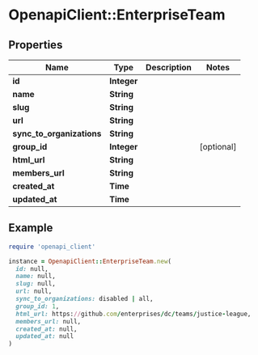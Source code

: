 # OpenapiClient::EnterpriseTeam

## Properties

| Name | Type | Description | Notes |
| ---- | ---- | ----------- | ----- |
| **id** | **Integer** |  |  |
| **name** | **String** |  |  |
| **slug** | **String** |  |  |
| **url** | **String** |  |  |
| **sync_to_organizations** | **String** |  |  |
| **group_id** | **Integer** |  | [optional] |
| **html_url** | **String** |  |  |
| **members_url** | **String** |  |  |
| **created_at** | **Time** |  |  |
| **updated_at** | **Time** |  |  |

## Example

```ruby
require 'openapi_client'

instance = OpenapiClient::EnterpriseTeam.new(
  id: null,
  name: null,
  slug: null,
  url: null,
  sync_to_organizations: disabled | all,
  group_id: 1,
  html_url: https://github.com/enterprises/dc/teams/justice-league,
  members_url: null,
  created_at: null,
  updated_at: null
)
```

